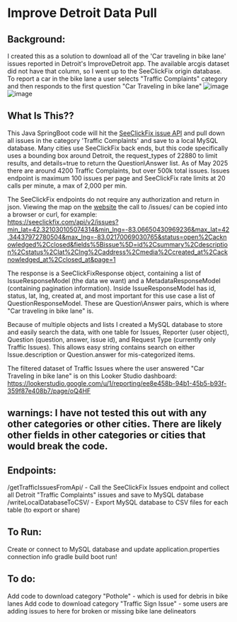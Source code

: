 # Improve Detroit Data Pull


## Background:
I created this as a solution to download all of the 'Car traveling in bike lane' issues reported in Detroit's ImproveDetroit app. The available arcgis dataset did not have that column, so I went up to the SeeClickFix origin database.
To report a car in the bike lane a user selects "Traffic Complaints" category and then responds to the first question "Car Traveling in bike lane"
![image](https://github.com/user-attachments/assets/88878027-4f63-4345-a79b-1b7d0fa2ae84)
![image](https://github.com/user-attachments/assets/73f353b5-e728-4993-8408-9e57bf107de8)


## What Is This??
This Java SpringBoot code will hit the [SeeClickFix issue API](https://dev.seeclickfix.com/v2/issues/) and pull down all issues in the category 'Traffic Complaints' and save to a local MySQL database. Many cities use SeeClickFix back ends, but this code specifically uses a bounding box around Detroit, the request_types of 22880 to limit results, and details=true to return the Question\Answer list. As of May 2025 there are around 4200 Traffic Complaints, but over 500k total issues. Issues endpoint is maximum 100 issues per page and SeeClickFix rate limits at 20 calls per minute, a max of 2,000 per min.


The SeeClickFix endpoints do not require any authorization and return in json. Viewing the map on the [website](https://detroitmi.gov/webapp/improve-detroit-report-issue-online) the call to /issues/ can be copied into a browser or curl, for example:  
https://seeclickfix.com/api/v2/issues?min_lat=42.321030105074314&min_lng=-83.06650430969236&max_lat=42.34437972780504&max_lng=-83.02170069030765&status=open%2Cacknowledged%2Cclosed&fields%5Bissue%5D=id%2Csummary%2Cdescription%2Cstatus%2Clat%2Clng%2Caddress%2Cmedia%2Ccreated_at%2Cacknowledged_at%2Cclosed_at&page=1

The response is a SeeClickFixResponse object, containing a list of IssueResponseModel (the data we want) and a MetadataResponseModel (containing pagination information). Inside IssueResponseModel has id, status, lat, lng, created at, and most important for this use case a list of QuestionResponseModel. These are Question\Answer pairs, which is where "Car traveling in bike lane" is.

Because of multiple objects and lists I created a MySQL database to store and easily search the data, with one table for Issues, Reporter (user object), Question (question, answer, issue id), and Request Type (currently only Traffic Issues). This allows easy string contains search on either Issue.description or Question.answer for mis-categorized items.

The filtered dataset of Traffic Issues where the user answered "Car Traveling in bike lane" is on this Looker Studio dashboard: https://lookerstudio.google.com/u/1/reporting/ee8e458b-94b1-45b5-b93f-359f87e408b7/page/oQ4HF

## warnings: I have not tested this out with any other categories or other cities. There are likely other fields in other categories or cities that would break the code.

## Endpoints:
/getTrafficIssuesFromApi/ - Call the SeeClickFix Issues endpoint and collect all Detroit "Traffic Complaints" issues and save to MySQL database
/writeLocalDatabaseToCSV/ - Export MySQL database to CSV files for each table (to export or share)

## To Run:
Create or connect to MySQL database and update application.properties connection info
gradle build
boot run!

## To do:
Add code to download category "Pothole" - which is used for debris in bike lanes
Add code to download category "Traffic Sign Issue" - some users are adding issues to here for broken or missing bike lane delineators

